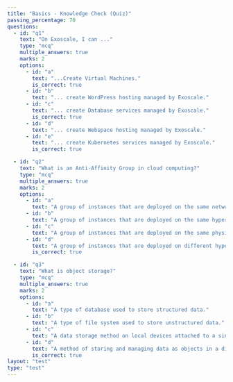 ```yaml
---
title: "Basics - Knowledge Check (Quiz)"
passing_percentage: 70
questions:
  - id: "q1"
    text: "On Exoscale, I can ..."
    type: "mcq"
    multiple_answers: true
    marks: 2
    options:
      - id: "a"
        text: "...Create Virtual Machines."
        is_correct: true
      - id: "b"
        text: "... create WordPress hosting managed by Exoscale."
      - id: "c"
        text: "... create Database services managed by Exoscale."
        is_correct: true
      - id: "d"
        text: "... create Webspace hosting managed by Exoscale."
      - id: "e"
        text: "... create Kubernetes services managed by Exoscale."
        is_correct: true

  - id: "q2"
    text: "What is an Anti-Affinity Group in cloud computing?"
    type: "mcq"
    multiple_answers: true
    marks: 2
    options:
      - id: "a"
        text: "A group of instances that are deployed on the same network segment to reduce latency."
      - id: "b"
        text: "A group of instances that are deployed on the same hypervisor for better performance."
      - id: "c"
        text: "A group of instances that are deployed on the same physical server for better security."
      - id: "d"
        text: "A group of instances that are deployed on different hypervisors to improve availability and resilience."
        is_correct: true

  - id: "q3"
    text: "What is object storage?"
    type: "mcq"
    multiple_answers: true
    marks: 2
    options:
      - id: "a"
        text: "A type of database used to store structured data."
      - id: "b"
        text: "A type of file system used to store unstructured data."
      - id: "c"
        text: "A data storage method on local devices attached to a single server."
      - id: "d"
        text: "A method of storing and managing data as objects in a distributed system."
        is_correct: true
layout: "test"
type: "test"
---
```

